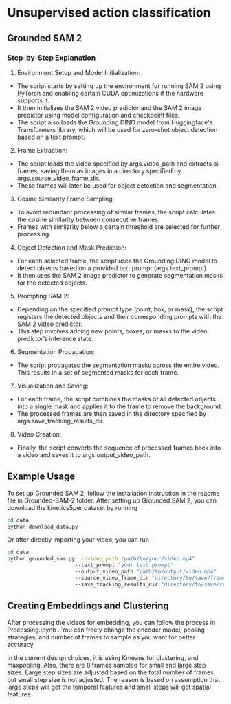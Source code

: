 # Unsupervised action classification

## Grounded SAM 2 

### Step-by-Step Explanation
1. Environment Setup and Model Initialization:

- The script starts by setting up the environment for running SAM 2 using PyTorch and enabling certain CUDA optimizations if the hardware supports it.
- It then initializes the SAM 2 video predictor and the SAM 2 image predictor using model configuration and checkpoint files.
- The script also loads the Grounding DINO model from Huggingface's Transformers library, which will be used for zero-shot object detection based on a text prompt.
2. Frame Extraction:

- The script loads the video specified by args.video_path and extracts all frames, saving them as images in a directory specified by args.source_video_frame_dir.
- These frames will later be used for object detection and segmentation.
3. Cosine Similarity Frame Sampling:

- To avoid redundant processing of similar frames, the script calculates the cosine similarity between consecutive frames.
- Frames with similarity below a certain threshold are selected for further processing.
4. Object Detection and Mask Prediction:

- For each selected frame, the script uses the Grounding DINO model to detect objects based on a provided text prompt (args.text_prompt).
- It then uses the SAM 2 image predictor to generate segmentation masks for the detected objects.
5. Prompting SAM 2:

- Depending on the specified prompt type (point, box, or mask), the script registers the detected objects and their corresponding prompts with the SAM 2 video predictor.
- This step involves adding new points, boxes, or masks to the video predictor’s inference state.
6. Segmentation Propagation:

- The script propagates the segmentation masks across the entire video. This results in a set of segmented masks for each frame.
7. Visualization and Saving:

- For each frame, the script combines the masks of all detected objects into a single mask and applies it to the frame to remove the background.
- The processed frames are then saved in the directory specified by args.save_tracking_results_dir.
8. Video Creation:

- Finally, the script converts the sequence of processed frames back into a video and saves it to args.output_video_path.

## Example Usage

To set up Grounded SAM 2, follow the installation instruction in the readme file in Grounded-SAM-2 folder. After setting up Grounded SAM 2, you can download the kinetics5per dataset by running 


```bash
cd data
python download_data.py
```

Or after directly importing your video, you can run 


```bash
cd data
python grounded_sam.py  --video_path "path/to/your/video.mp4" 
                      --text_prompt "your text prompt" 
                      --output_video_path "path/to/output/video.mp4" 
                      --source_video_frame_dir "directory/to/save/frames" 
                      --save_tracking_results_dir "directory/to/save/results" 
```


## Creating Embeddings and Clustering

After processing the videos for embedding, you can follow the process in Processing.ipynb . You can freely change the encoder model, pooling strategies, and number of frames to sample as you want for better accuracy. 

In the current design choices, it is using Kmeans for clustering, and maxpooling. Also, there are 8 frames sampled for small and large step sizes. Large step sizes are adjusted based on the total number of frames but small step size is not adjusted. The reason is based on assumption that large steps will get the temporal features and small steps will get spatial features. 